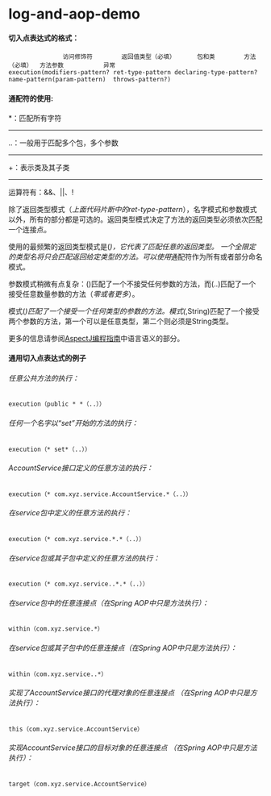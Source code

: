 # log-and-aop-demo
#### 切入点表达式的格式： 
                   访问修饰符        返回值类型（必填）      包和类        方法（必填）  方法参数           异常
    execution(modifiers-pattern? ret-type-pattern declaring-type-pattern?name-pattern(param-pattern)  throws-pattern?) 

#### 通配符的使用:
  *：匹配所有字符  
  ***
  ..：一般用于匹配多个包，多个参数  
  ***
  +：表示类及其子类  
  ***
  运算符有：&&、||、!  

   除了返回类型模式（_上面代码片断中的ret-type-pattern_），名字模式和参数模式以外，所有的部分都是可选的。返回类型模式决定了方法的返回类型必须依次匹配一个连接点。 

   使用的最频繁的返回类型模式是(*)，它代表了匹配任意的返回类型。 一个全限定的类型名将只会匹配返回给定类型的方法。可以使用*通配符作为所有或者部分命名模式。   
    
   参数模式稍微有点复杂：()匹配了一个不接受任何参数的方法，而(..)匹配了一个接受任意数量参数的方法（_零或者更多_）。 
    
   模式(*)匹配了一个接受一个任何类型的参数的方法。模式(*,String)匹配了一个接受两个参数的方法，第一个可以是任意类型，第二个则必须是String类型。
    
   更多的信息请参阅[AspectJ编程指南](http://www.eclipse.org/aspectj/doc/released/progguide/index.html)中语言语义的部分。

#### 通用切入点表达式的例子
###### 任意公共方法的执行：
    execution（public * *（..））
###### 任何一个名字以“set”开始的方法的执行：
    execution（* set*（..））
###### AccountService接口定义的任意方法的执行：
    execution（* com.xyz.service.AccountService.*（..））
###### 在service包中定义的任意方法的执行：
    execution（* com.xyz.service.*.*（..））
###### 在service包或其子包中定义的任意方法的执行：
    execution（* com.xyz.service..*.*（..））
###### 在service包中的任意连接点（在Spring AOP中只是方法执行）：
    within（com.xyz.service.*）
###### 在service包或其子包中的任意连接点（在Spring AOP中只是方法执行）：
    within（com.xyz.service..*）
###### 实现了AccountService接口的代理对象的任意连接点 （在Spring AOP中只是方法执行）：
    this（com.xyz.service.AccountService）
###### 实现AccountService接口的目标对象的任意连接点 （在Spring AOP中只是方法执行）：
    target（com.xyz.service.AccountService）
